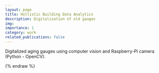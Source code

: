 ```yaml
---
layout: page
title: Hollistic Building Data Analytics
description: Digitalization of old gauges
img: 
importance: 1
category: work
related_publications: false
---
```


Digitalized aging gauges using computer vision and Raspberry-Pi camera (Python - OpenCV). 

{% endraw %}
